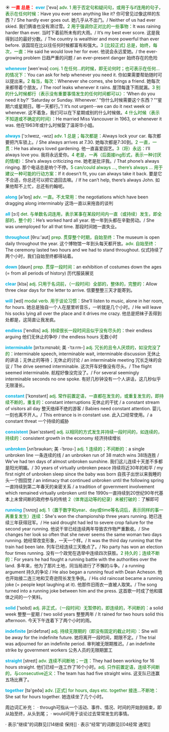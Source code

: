 ☀ <font color="red">**一直 总是：**</font>
<font color="sky blue">**ever**</font> ['evə] 
<font color="rgb(227, 108, 9)">adv. 1 用于否定句和疑问句，或用于与if连用的句子，表示在任何时候：</font>Have you ever seen anything like it? 你可曾见过像这样的东西？/ She hardly ever goes out. 她几乎从不出门。/ Neither of us had ever skied. 我们俩谁也没有滑过雪。<font color="rgb(227, 108, 9)">2 用于强调你正对比的一些事物：</font>It was raining harder than ever. 当时下着前所未有的大雨。/ It’s my best ever score. 这是我得到过的最好分数。/ The country is wealthier and more powerful than ever before. 该国现在比以往任何时候都富有和强大。<font color="rgb(227, 108, 9)">3 [比较正式] 总是，始终，每次，一直：</font>He said he would love her for ever. 他说会永远爱她。/ the ever-growing problem 日趋严重的问题 / an ever-present danger 始终存在的危险

<font color="sky blue">**whenever**</font> [wen'evə] 
<font color="rgb(227, 108, 9)">conj. 1 在任何…的时候，即无论何时；也可表示在任何…的情况下：</font>You can ask for help whenever you need it. 你如果需要帮助随时可以提出来。<font color="rgb(227, 108, 9)">2 每当，每次：</font>Whenever she comes, she brings a friend. 她每次来都带着个朋友。/ The roof leaks whenever it rains. 屋顶每逢下雨就漏。<font color="rgb(227, 108, 9)">3 别的什么时候都行（表示没有重要事情发生的任何时间都可以）：</font>‘When do you need it by?’ ‘Saturday or Sunday. Whenever.’ “你什么时候需要这个东西？”“星期六或星期日。哪一天都行。”/ It’s not urgent--we can do it next week or whenever. 这不着急，我们可以在下星期或别的什么时候做。<font color="rgb(227, 108, 9)">4 什么时候（表示不知道或不确定的时间）：</font>He married Miss Vancouver in 1963, or whenever it was. 他在1963年或什么时候娶了温哥华小姐。

<font color="sky blue">**always**</font> ['ɔ:lweɪz, -wɪz] 
<font color="rgb(227, 108, 9)">adv. 1 总是；每次都是：</font>Always lock your car. 每次都要把汽车锁上。/ She always arrives at 7.30. 她每次都是7:30到。<font color="rgb(227, 108, 9)">2 一直，一贯：</font>He has always loved gardening. 他一直喜爱园艺。<font color="rgb(227, 108, 9)">3（将）永远：</font>I’ll always love you. 我将永远爱你。<font color="rgb(227, 108, 9)">4 老是，一再（后面接ing形式，表示一种讨厌的情绪）：</font>She’s always criticizing me. 她老是批评我。/ That phone’s always ringing. 那个电话总是响个不停。<font color="rgb(227, 108, 9)">5 can/could always ..., there’s always ... 用于建议一种可能的行动方案：</font>If it doesn’t fit, you can always take it back. 要是它不合适，你总还可以把它退回去嘛。/ If he can’t help, there’s always John. 如果他帮不上忙，总还有约翰呢。

<font color="sky blue">**along**</font> [ə'lɒŋ] 
<font color="rgb(227, 108, 9)">adv. 一直。不太常用：</font>the negotiations which have been dragging along interminably 这场一直以来拖沓的谈判

<font color="sky blue">**all**</font> [ɔ:l] 
<font color="rgb(227, 108, 9)">det. 与单数名词连用，表示某事在某段时间内一直（或持续）发生，即全部的，整个的：</font>He’s worked hard all year. 他一年到头都在辛勤劳动。/ She was unemployed for all that time. 那段时间她一直失业。

<font color="sky blue">**throughout**</font> [θru:'aʊt] 
<font color="rgb(227, 108, 9)">prep. 贯穿整个时期，自始至终：</font>The museum is open daily throughout the year. 这个博物馆一年到头每天都开放。<font color="rgb(227, 108, 9)">adv. 自始至终：</font>The ceremony lasted two hours and we had to stand throughout. 仪式持续了两个小时，我们自始至终都得站着。

<font color="sky blue">**down**</font> [daʊn] 
<font color="rgb(227, 108, 9)">prep. 贯穿一段时间：</font>an exhibition of costumes down the ages (= from all periods of history) 历代服装展览

<font color="sky blue">**clear**</font> [klɪə] 
<font color="rgb(227, 108, 9)">adj. 只用于名词前，（一段时间）全部的，整体的，完整的：</font>Allow three clear days for the letter to arrive. 信要整整三天才能寄到。

<font color="sky blue">**will**</font> [wɪl] 
<font color="rgb(227, 108, 9)">modal verb. 用于谈论习惯：</font>She’ll listen to music, alone in her room, for hours. 她总是独自一个人在屋里听音乐，一听就是几个小时。/ He will leave his socks lying all over the place and it drives me crazy. 他总是把袜子丢得到处都是，这简直让我发疯。

<font color="sky blue">**endless**</font> ['endlɪs] 
<font color="rgb(227, 108, 9)">adj. 持续很长一段时间且似乎没有尽头的：</font>their endless arguing 他们无休止的争吵 / the endless hours 无数小时
           
<font color="sky blue">**interminable**</font> [ɪnˈtɜ:mɪnəbl; 美 -ˈtɜ:rm-]
<font color="rgb(227, 108, 9)">adj. 冗长的且令人厌烦的，如没完没了的：</font>interminable speech, interminable wait, interminable discussion 无休止的讲话；无休止的等待；无休止的讨论 / an interminable meeting 冗长乏味的会议 / The drive seemed interminable. 这次开车好像没有尽头。/ The flight seemed interminable. 航程好像没完没了。/ For several seemingly interminable seconds no one spoke. 有好几秒钟没有一个人讲话，这几秒似乎无限漫长。

<font color="sky blue">**constant**</font> ['kɒnstənt] 
<font color="rgb(227, 108, 9)">adj. 常作前置定语，一直都在发生的，或重复发生的，即持续不断的，重复的：</font>constant interruptions 无休止的干扰 / a constant stream of visitors all day 整天络绎不绝的游客 / Babies need constant attention. 婴儿一刻也离不开人。/ This entrance is in constant use. 此入口经常使用。/ a constant threat 一个持续的威胁

<font color="sky blue">**consistent**</font> [kən'sɪstənt] 
<font color="rgb(227, 108, 9)">adj. 以相同的方式发生并持续一段时间的，如连续的，持续的：</font>consistent growth in the economy 经济持续增长
                      
<font color="sky blue">**unbroken**</font> [ʌnˈbrəʊkən; 美 -ˈbroʊ-]
<font color="rgb(227, 108, 9)">adj. 1 连续的；不间断的：</font>a single unbroken line 一条连续的线 / an unbroken run of 38 match wins 38场连胜 / We've had ten days of almost unbroken sunshine. 我们这儿连续十天差不多都是阳光明媚。/ 30 years of virtually unbroken peace 持续将近30年的和平 / my first night of unbroken sleep since the baby was born 自孩子出世以来我睡的头一个囫囵觉 / an intimacy that continued unbroken until the following spring 一直持续到第二年春天的亲密关系 / a tradition of government involvement which remained virtually unbroken until the 1990s一直持续到20世纪90年代基本上未曾间断的政府参与的传统 <font color="rgb(227, 108, 9)">2（体育运动等的纪录）未被打破的：</font>了解即可

<font color="sky blue">**running**</font> [ˈrʌnɪŋ]
<font color="rgb(227, 108, 9)">adj. 1（置于数字和year、day或time等名词后，表示同样的事一再重复发生）连续：</font>She's won the championship three years running. 她已连续三年获得冠军。/ He said drought had led to severe crop failure for the second year running. 他说干旱已经连续两年导致农作物严重歉收。/ She changes her look so often that she never seems the same woman two days running. 她经常改变形象，一天一个样。/ It was the third day running that the train had been late. 列车已经连续三天晚点了。/ No party has won an election four times running. 没有一个政党在选举中连续四次获胜。<font color="rgb(227, 108, 9)">2 持久的；连续不断的：</font>For years he had fought a running battle with the authorities over the land. 多年来，他为了那片土地，同当局进行了不懈的斗争。/ a running argument 持久的争论 / He also began a running feud with Dean Acheson. 他也开始接二连三地和艾奇逊院长发生争执。/ His old raincoat became a running joke (= people kept laughing at it). 他那件旧雨衣一直被人取笑。/ The song turned into a running joke between him and the press. 这首歌一时成了他和媒体之间的一个笑料。
 
<font color="sky blue">**solid**</font> ['sɒlɪd] 
<font color="rgb(227, 108, 9)">adj. 非正式，（一段时间）无暂停的，即连续的，不间断的：</font>a solid week 整整一星期 / two solid years 整整两年 / It rained for two hours solid this afternoon. 今天下午连着下了两个小时的雨。
           
<font color="sky blue">**indefinite**</font> [ɪnˈdefɪnət]
<font color="rgb(227, 108, 9)">adj. 持续无限期的（即没有固定的截止时间）：</font>She will be away for the indefinite future. 她将离开一段时间，期限不定。/ The trial was adjourned for an indefinite period. 审判被无限期推迟。/ an indefinite strike by government workers 公务人员的无限期罢工

<font color="sky blue">**straight**</font> [streɪt] 
<font color="rgb(227, 108, 9)">adv. 连续不间断地；一连：</font>They had been working for 16 hours straight. 他们已经一连工作了16个小时。<font color="rgb(227, 108, 9)">adj. 只作前置定语，连续不间断的，与consecutive近义：</font>The team has had five straight wins. 这支队已连赢五场比赛了。

<font color="sky blue">**together**</font> [tə'ɡeðə] 
<font color="rgb(227, 108, 9)">adv. [正式] for hours, days etc. together 接连…不断地：</font>She sat for hours together. 她连续坐了几个小时。

周边词汇补充：
· through可指从一个活动、事件、情况、时间的开始到结束，即从始至终，从头到尾；
· would可用于谈论过去常常发生的事情。

· 表示“继续”的词群见[[14继续 保持]]
· 表示“经常”的词群见[[04经常 通常]]
